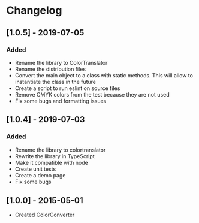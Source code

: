 # Changelog

## [1.0.5] - 2019-07-05

### Added

- Rename the library to ColorTranslator
- Rename the distribution files
- Convert the main object to a class with static methods. This will allow to instantiate the class in the future
- Create a script to run eslint on source files
- Remove CMYK colors from the test because they are not used
- Fix some bugs and formatting issues

## [1.0.4] - 2019-07-03

### Added

- Rename the library to colortranslator
- Rewrite the library in TypeScript
- Make it compatible with node
- Create unit tests
- Create a demo page
- Fix some bugs

## [1.0.0] - 2015-05-01

- Created ColorConverter
